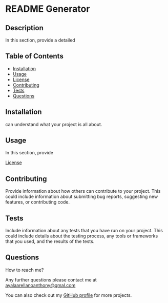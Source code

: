 # README Generator

## Description

In this section, provide a detailed

## Table of Contents

- [Installation](#installation)
- [Usage](#usage)
- [License](#license)
- [Contributing](#contributing)
- [Tests](#tests)
- [Questions](#questions)

## Installation

can understand what your project is all about.

## Usage

In this section, provide 

[License](#license)

## Contributing 

Provide information about how others can contribute to your project. This could include information about submitting bug reports, suggesting new features, or contributing code.

## Tests
  
Include information about any tests that you have run on your project. This could include details about the testing process, any tools or frameworks that you used, and the results of the tests.

## Questions

How to reach me? 

Any further questions please contact me at ayalaarellanoanthony@gmal.com

You can also check out my [GitHub profile](https://github.com/tonysm-10) for more projects.
